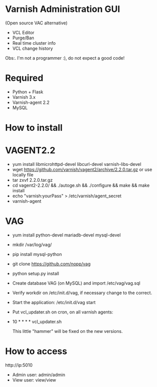 Varnish Administration GUI 
=============================
(Open source VAC alternative)

* VCL Editor
* Purge/Ban
* Real time cluster info
* VCL change history

Obs:. I'm not a programmer :), do not expect a good code!

Required
========

* Python + Flask
* Varnish 3.x
* Varnish-agent 2.2
* MySQL

How to install
==============

VAGENT2.2
==========
* yum install libmicrohttpd-devel libcurl-devel varnish-libs-devel
* wget https://github.com/varnish/vagent2/archive/2.2.0.tar.gz or use locally file
* tar zxvf 2.2.0.tar.gz
* cd vagent2-2.2.0/ && ./autoge.sh && ./configure && make && make install
* echo "varnish:yourPass" > /etc/varnish/agent_secret
* varnish-agent

VAG
====
* yum install python-devel mariadb-devel mysql-devel
* mkdir /var/log/vag/
* pip install mysql-python
* git clone https://github.com/nopp/vag
* python setup.py install
* Create database VAG (on MySQL) and import /etc/vag/vag.sql
* Verify workdir on /etc/init.d/vag, if necessary change to the correct.
* Start the application: /etc/init.d/vag start
* Put vcl_updater.sh on cron, on all varnish agents: 
* 10 * * * * vcl_updater.sh
  
  This little "hammer" will be fixed on the new versions.

How to access
=============

http://ip:5010

* Admin user: admin/admin
* View user: view/view
